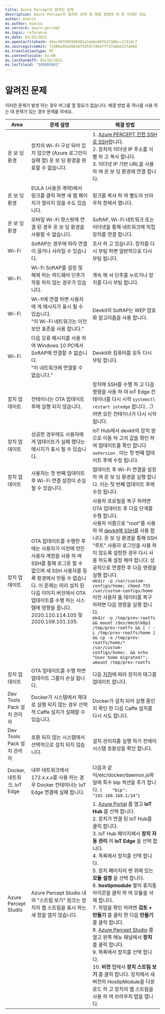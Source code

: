 ```yaml
---
title: Azure Percept의 알려진 문제
description: Azure Percept의 알려진 문제 및 해결 방법에 대 한 자세한 정보
author: mimcco
ms.author: mimcco
ms.service: azure-percept
ms.topic: reference
ms.date: 03/25/2021
ms.openlocfilehash: 49ac497505930d82a3ab8e90fb3f386cc1741dc7
ms.sourcegitcommit: 73d80a95e28618f5dfd719647ff37a8ab157a668
ms.translationtype: MT
ms.contentlocale: ko-KR
ms.lasthandoff: 03/26/2021
ms.locfileid: "105605062"
---
```

# <a name="known-issues"></a>알려진 문제

이러한 문제가 발생 하는 경우 버그를 열 필요가 없습니다. 해결 방법 중 하나를 사용 하는 데 문제가 있는 경우 문제를 여세요.

|Area|문제 설명|해결 방법|
|-------|---------|---------|
| 온 보 딩 환경 | 장치의 Wi-Fi 구성 되어 있지 않으면 (Azure 로그인이 실패 함) 온 보 딩 환경을 완료할 수 없습니다. | 1. [Azure PERCEPT 진한 SSH로 SSH](./how-to-ssh-into-percept-dk.md)합니다. <br> 2. 장치의 이더넷 IP 주소를 식별 하 고 복사 합니다. <br> 3. 이더넷 IP 기반 URL을 사용 하 여 온 보 딩 환경에 연결 합니다. |
| 온 보 딩 환경 | EULA (사용권 계약)에서 링크를 클릭 하면 새 웹 페이지가 열리지 않을 수도 있습니다. | 링크를 복사 하 여 별도의 브라우저 창에서 엽니다. |
| 온 보 딩 환경 | 모바일 Wi-Fi 핫스팟에 연결 된 경우 온 보 딩 환경을 사용할 수 없습니다. | SoftAP, Wi-Fi 네트워크 또는 이더넷을 통해 네트워크에 직접 장치를 연결 합니다. |
| Wi-Fi | SoftAP는 경우에 따라 연결이 끊거나 사라질 수 있습니다. | 조사 하 고 있습니다.  장치를 다시 부팅 하면 일반적으로 다시 부팅 됩니다. |
| Wi-Fi | Wi-Fi SoftAP를 설정 및 해제 하는 하드웨어 단추가 작동 하지 않는 경우가 있습니다. | 계속 해 서 단추를 누르거나 장치를 다시 부팅 합니다. |
| Wi-Fi | Wi-fi에 연결 하면 사용자에 게 메시지가 표시 될 수 있습니다. <br> "이 Wi-Fi 네트워크는 이전 보안 표준을 사용 합니다." | Devkit의 SoftAP는 WEP 암호화 알고리즘을 사용 합니다. |
| Wi-Fi | 다음 오류 메시지를 사용 하 여 Windows 10 PC에서 SoftAP에 연결할 수 없습니다. <br> "이 네트워크에 연결할 수 없습니다." | Devkit와 컴퓨터를 모두 다시 부팅 합니다. |
| 장치 업데이트 | 컨테이너는 OTA 업데이트 후에 실행 되지 않습니다. | 장치에 SSH를 수행 하 고 다음 명령을 사용 하 여 IoT Edge 컨테이너를 다시 시작 `systemctl restart iotedge` 합니다.. 그러면 모든 컨테이너가 다시 시작 됩니다. |
| 장치 업데이트 | 성공한 경우에도 사용자에 게 업데이트가 실패 했다는 메시지가 표시 될 수 있습니다. | IoT Hub에서 devkit의 장치 쌍으로 이동 하 고의 값을 확인 하 여 업데이트를 확인 합니다 `swVersion` . 이는 첫 번째 업데이트 후에 수정 됩니다. |
| 장치 업데이트 | 사용자는 첫 번째 업데이트 후 Wi-Fi 연결 설정이 손실 될 수 있습니다. | 업데이트 후 Wi-Fi 연결을 설정 하 여 온 보 딩 환경을 실행 합니다. 이는 첫 번째 업데이트 후에 수정 됩니다. |
| 장치 업데이트 | OTA 업데이트를 수행한 후에는 사용자가 이전에 만든 사용자 계정을 사용 하 여 SSH를 통해 로그온 할 수 없으며 새 SSH 사용자를 등록 환경에서 만들 수 없습니다. 이 문제는 미리 설치 된 다음 이미지 버전에서 OTA 업데이트를 수행 하는 시스템에 영향을 줍니다. 2020.110.114.105 및 2020.109.101.105. | 사용자 프로필을 복구 하려면 OTA 업데이트 후 다음 단계를 수행 합니다. <br> 사용자 이름으로 "root"를 사용 하 여 [devkit에 SSH를](./how-to-ssh-into-percept-dk.md) 사용 합니다. 온 보 딩 환경을 통해 SSH "루트" 사용자 로그인을 사용 하지 않도록 설정한 경우 다시 사용 하도록 설정 해야 합니다. 성공적으로 연결한 후 다음 명령을 실행 합니다. <br> ```mkdir -p /var/custom-configs/home; chmod 755 /var/custom-configs/home``` <br> 이전 사용자 홈 데이터를 복구 하려면 다음 명령을 실행 합니다. <br> ```mkdir -p /tmp/prev-rootfs && mount /dev/mmcblk0p3 /tmp/prev-rootfs && [ ! -L /tmp/prev-rootfs/home ] && cp -a /tmp/prev-rootfs/home/* /var/custom-configs/home/. && echo "User home migrated!"; umount /tmp/prev-rootfs``` |
| 장치 업데이트 | OTA 업데이트를 수행 하면 업데이트 그룹이 손실 됩니다. | 다음 [지침](./how-to-update-over-the-air.md#create-a-device-update-group)에 따라 장치의 태그를 업데이트 합니다. |
| Dev Tools Pack 설치 관리자 | Docker가 시스템에서 제대로 실행 되지 않는 경우 선택적 Caffe 설치가 실패할 수 있습니다. | Docker가 설치 되어 실행 중인지 확인 한 다음 Caffe 설치를 다시 시도 합니다. |
| Dev Tools Pack 설치 관리자 | 호환 되지 않는 시스템에서 선택적으로 설치 되지 않습니다. | 설치 관리자를 실행 하기 전에이 시스템 호환성을 확인 합니다. |
| Docker, 네트워크, IoT Edge | 내부 네트워크에서 172.x.x.x를 사용 하는 경우 Docker 컨테이너는 IoT Edge 연결에 실패 합니다. | 다음과 같이/etc/docker/daemon.js파일에 특수 bip 섹션을 추가 합니다. `{    "bip": "192.168.168.1/24"}` |
|Azure Percept Studio | Azure Percept Studio 내의 "스트림 보기" 링크는 장치의 웹 스트림을 표시 하는 새 창을 열지 않습니다. | 1. [Azure Portal](https://portal.azure.com) 를 열고 **IoT Hub** 를 선택 합니다. <br> 2. 장치가 연결 된 IoT Hub를 클릭 합니다. <br> 3. IoT Hub 페이지에서 **장치 자동 관리** 의 **IoT Edge** 을 선택 합니다. <br> 4. 목록에서 장치를 선택 합니다. <br> 5. 장치 페이지의 맨 위에 있는 **모듈 설정** 을 선택 합니다. <br> 6. **hostipmodule** 옆의 휴지통 아이콘을 클릭 하 여 모듈을 삭제 합니다. <br> 7. 작업을 확인 하려면 **검토 + 만들기** 를 클릭 한 다음 **만들기** 를 클릭 합니다. <br> 8. [Azure Percept Studio](https://go.microsoft.com/fwlink/?linkid=2135819) 를 열고 왼쪽 메뉴 패널에서 **장치** 를 클릭 합니다. <br> 9. 목록에서 장치를 선택 합니다. <br> 10. **비전** 탭에서 **장치 스트림 보기** 를 클릭 합니다. 장치에서 새 버전의 HostIpModule을 다운로드 하 고 장치의 웹 스트림을 사용 하 여 브라우저 탭을 엽니다. |